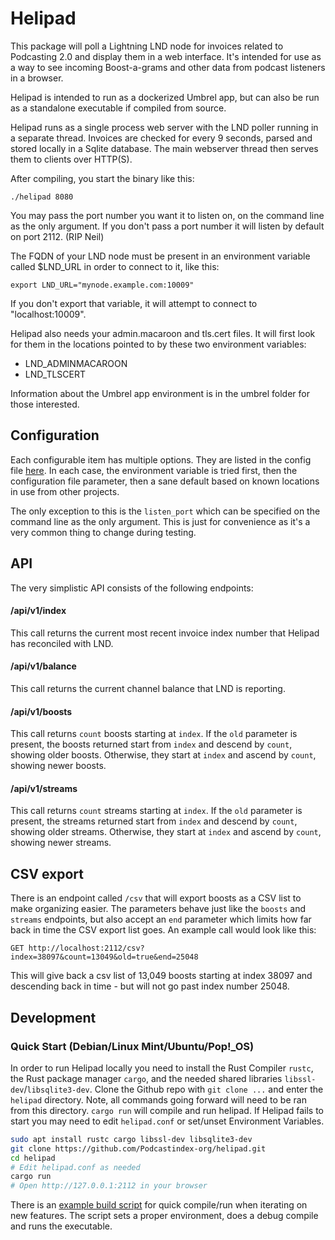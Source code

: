 # Helipad
This package will poll a Lightning LND node for invoices related to Podcasting 2.0 and display them in a web interface.  It's
intended for use as a way to see incoming Boost-a-grams and other data from podcast listeners in a browser.

Helipad is intended to run as a dockerized Umbrel app, but can also be run as a standalone executable if compiled from source.

Helipad runs as a single process web server with the LND poller running in a separate thread.  Invoices are checked for every
9 seconds, parsed and stored locally in a Sqlite database.  The main webserver thread then serves them to clients over HTTP(S).

After compiling, you start the binary like this:

```./helipad 8080```

You may pass the port number you want it to listen on, on the command line as the only argument.  If you don't pass a port number
it will listen by default on port 2112. (RIP Neil)

The FQDN of your LND node must be present in an environment variable called $LND_URL in order to connect to it, like this:

```export LND_URL="mynode.example.com:10009"```

If you don't export that variable, it will attempt to connect to "localhost:10009".

Helipad also needs your admin.macaroon and tls.cert files.  It will first look for them in the locations pointed to by these two
environment variables:

 - LND_ADMINMACAROON
 - LND_TLSCERT

Information about the Umbrel app environment is in the umbrel folder for those interested.


## Configuration
Each configurable item has multiple options.  They are listed in the config file [here](helipad.conf).  In each case, the environment
variable is tried first, then the configuration file parameter, then a sane default based on known locations in use from other
projects.

The only exception to this is the `listen_port` which can be specified on the command line as the only argument.  This is just for
convenience as it's a very common thing to change during testing.


## API
The very simplistic API consists of the following endpoints:

#### /api/v1/index
This call returns the current most recent invoice index number that Helipad has reconciled with LND.

#### /api/v1/balance
This call returns the current channel balance that LND is reporting.

#### /api/v1/boosts
This call returns `count` boosts starting at `index`.  If the `old` parameter is present, the boosts returned start from `index` and
descend by `count`, showing older boosts.  Otherwise, they start at `index` and ascend by `count`, showing newer boosts.

#### /api/v1/streams
This call returns `count` streams starting at `index`.  If the `old` parameter is present, the streams returned start from `index` and
descend by `count`, showing older streams.  Otherwise, they start at `index` and ascend by `count`, showing newer streams.


## CSV export
There is an endpoint called `/csv` that will export boosts as a CSV list to make organizing easier.  The parameters behave just like the
`boosts` and `streams` endpoints, but also accept an `end` parameter which limits how far back in time the CSV export list goes.  An example
call would look like this:

```http
GET http://localhost:2112/csv?index=38097&count=13049&old=true&end=25048
```

This will give back a csv list of 13,049 boosts starting at index 38097 and descending back in time - but will not go past index number
25048.


## Development

### Quick Start (Debian/Linux Mint/Ubuntu/Pop!_OS) 

In order to run Helipad locally you need to install the Rust Compiler `rustc`, the Rust package manager `cargo`, and the needed shared
libraries `libssl-dev`/`libsqlite3-dev`. Clone the Github repo with `git clone ...` and enter the `helipad` directory. Note, all commands
going forward will need to be ran from this directory. `cargo run` will compile and run helipad. If Helipad fails to start you may need to
edit `helipad.conf` or set/unset Environment Variables.

```sh
sudo apt install rustc cargo libssl-dev libsqlite3-dev
git clone https://github.com/Podcastindex-org/helipad.git
cd helipad
# Edit helipad.conf as needed
cargo run
# Open http://127.0.0.1:2112 in your browser
```

There is an [example build script](testbuildrun.sh) for quick compile/run when iterating on new features.  The script sets a proper environment, does a debug
compile and runs the executable.